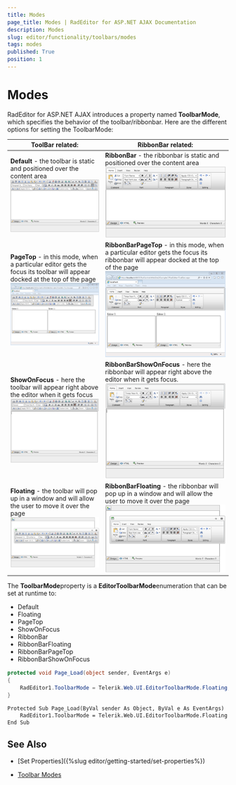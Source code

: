 ```yaml
---
title: Modes
page_title: Modes | RadEditor for ASP.NET AJAX Documentation
description: Modes
slug: editor/functionality/toolbars/modes
tags: modes
published: True
position: 1
---
```


# Modes

RadEditor for ASP.NET AJAX introduces a property named **ToolbarMode**, which specifies the behavior of the toolbar/ribbonbar. Here are the different options for setting the ToolbarMode:


|  **ToolBar** related: |  **RibbonBar** related: |
| ------ | ------ |
| **Default** - the toolbar is static and positioned over the	content area![editor-defaulttoolbarmode](images/editor-defaulttoolbarmode.png)| **RibbonBar** - the ribbonbar is static and positioned over the	content area ![editor-ribbonbarmode](images/editor-ribbonbarmode.png)|
| **PageTop** - in this mode, when a particular editor gets the	focus its toolbar will appear docked at the top of the page ![editor-pagetoptoolbarmode](images/editor-pagetoptoolbarmode.png)| **RibbonBarPageTop** - in this mode, when a particular editor gets the	focus its ribbonbar will appear docked at the top of the page![editor-ribbonbarpagetopmode](images/editor-ribbonbarpagetopmode.png)|
| **ShowOnFocus** - here the toolbar will appear	right above the editor when it gets focus![editor-showonfocusmode](images/editor-showonfocusmode.png)| **RibbonBarShowOnFocus** - here the ribbonbar will appear	right above the editor when it gets focus.![editor-ribbonbarshowonfocusmode](images/editor-ribbonbarshowonfocusmode.png)|
| **Floating** - the toolbar will pop up in a window and	will allow the user to move it over the page![editor-floatingmode](images/editor-floatingmode.png)| **RibbonBarFloating** - the ribbonbar will pop up in a window and	will allow the user to move it over the page![editor-ribbonbarfloatingmode](images/editor-ribbonbarfloatingmode.png)|



The **ToolbarMode**property is a **EditorToolbarMode**enumeration that can be set at runtime to:

* Default
* Floating
* PageTop
* ShowOnFocus
* RibbonBar
* RibbonBarFloating
* RibbonBarPageTop
* RibbonBarShowOnFocus

````C#
protected void Page_Load(object sender, EventArgs e)
{
	RadEditor1.ToolbarMode = Telerik.Web.UI.EditorToolbarMode.Floating;
} 			
````
````VB
Protected Sub Page_Load(ByVal sender As Object, ByVal e As EventArgs)
	RadEditor1.ToolbarMode = Telerik.Web.UI.EditorToolbarMode.Floating
End Sub
````

## See Also

 * [Set Properties]({%slug editor/getting-started/set-properties%})

 * [Toolbar Modes](http://demos.telerik.com/aspnet/prometheus/Editor/Examples/ToolbarMode/DefaultCS.aspx)
